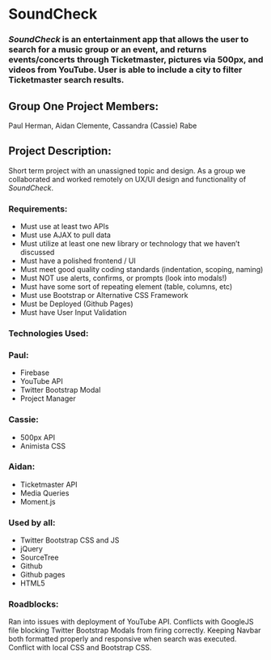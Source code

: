 # SoundCheck

### *SoundCheck* is an entertainment app that allows the user to search for a music group or an event, and returns events/concerts through Ticketmaster, pictures via 500px, and videos from YouTube. User is able to include a city to filter Ticketmaster search results. 

## Group One Project Members:
Paul Herman, Aidan Clemente, Cassandra (Cassie) Rabe

## Project Description: 
 Short term project with an unassigned topic and design. As a group we collaborated and worked remotely on UX/UI design and functionality of  *SoundCheck*.

### Requirements:

*	Must use at least two APIs 
*	Must use AJAX to pull data 
*	Must utilize at least one new library or technology that we haven’t discussed 
*	Must have a polished frontend / UI 
*	Must meet good quality coding standards (indentation, scoping, naming) 
*	Must NOT use alerts, confirms, or prompts (look into modals!) 
*	Must have some sort of repeating element (table, columns, etc) 
*	Must use Bootstrap or Alternative CSS Framework 
*	Must be Deployed (Github Pages) 
*	Must have User Input Validation  

### Technologies Used:

### Paul:

*	Firebase 
*	YouTube API 
*	Twitter Bootstrap Modal 
*	Project Manager 

### Cassie:

*	500px API 
*	Animista CSS 

### Aidan:

*	Ticketmaster API 
*	Media Queries 
*	Moment.js 

### Used by all:
*	Twitter Bootstrap CSS and JS 
*	jQuery 
*	SourceTree 
*	Github 
*	Github pages 
*	HTML5 

### Roadblocks:

Ran into issues with deployment of YouTube API. Conflicts with GoogleJS file blocking Twitter Bootstrap Modals from firing correctly. Keeping Navbar both formatted properly and responsive when search was executed. Conflict with local CSS and Bootstrap CSS.

